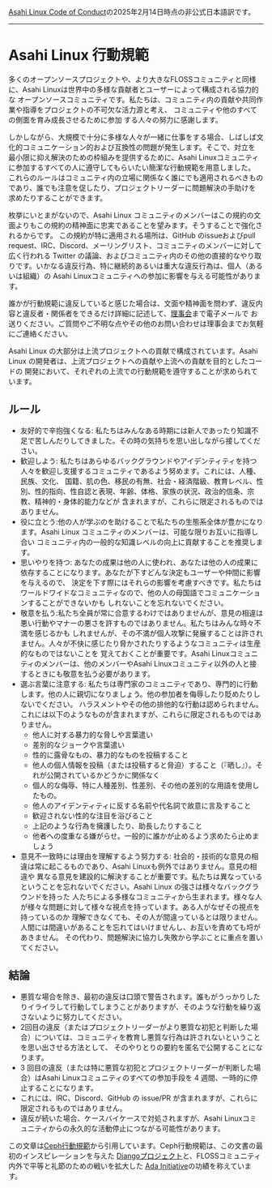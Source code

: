 [Asahi Linux Code of Conduct](https://asahilinux.org/code-of-conduct/)の2025年2月14日時点の非公式日本語訳です。
 
---
# Asahi Linux 行動規範

多くのオープンソースプロジェクトや、より大きなFLOSSコミュニティと同様に、Asahi Linuxは世界中の多様な貢献者とユーザーによって構成される協力的な
オープンソースコミュニティです。私たちは、コミュニティ内の貢献や共同作業や指導をプロジェクトの不可欠な活力源と考え、
コミュニティや他のすべての側面を育み成長させるために参加 する人々の努力に感謝します。

しかしながら、大規模で十分に多様な人々が一緒に仕事をする場合、しばしば文化的コミュニケーション的および互換性の問題が発生します。そこで、対立を
最小限に抑え解決のための枠組みを提供するために、Asahi Linuxコミュニティに参加するすべての人に遵守してもらいたい簡潔な行動規範を用意しました。
これらのルールはコミュニティ内の立場に関係なく誰にでも適用されるべきものであり、誰でも注意を促したり、プロジェクトリーダーに問題解決の手助けを
求めたりすることができます。

枚挙にいとまがないので、Asahi Linux コミュニティのメンバーはこの規約の文面よりもこの規約の精神面に忠実であることを望みます。そうすることで強化されるからです。
この規約が特に適用される場所は、GitHub のissueおよびpull request、IRC、Discord、メーリングリスト、コミュニティのメンバーに対して広く行われる
Twitter の議論、およびコミュニティ内のその他の直接的なやり取りです。いかなる違反行為、特に継続的あるいは重大な違反行為は、個人（あるいは組織）の
Asahi Linuxコミュニティへの参加に影響を与える可能性があります。

誰かが行動規範に違反していると感じた場合は、文面や精神面を問わず、違反内容と違反者・関係者をできるだけ詳細に記述して、[理事会](mailto:alyssa@rosenzweig.io,davide@cavalca.name,neal@gompa.dev,jcalligeros99@gmail.com,j@jannau.net,fnkl.kernel@gmail.com,sven@svenpeter.dev)まで電子メールで
お送りください。ご質問やご不明な点やその他のお問い合わせは理事会までお気軽にご連絡ください。

Asahi Linux の大部分は上流プロジェクトへの貢献で構成されています。Asahi Linux の開発者は、上流プロジェクトへの貢献や上流への貢献を目的としたコードの
開発において、それぞれの上流での行動規範を遵守することが求められています。

## ルール
- 友好的で辛抱強くなる: 私たちはみんなある時期には新人であったり知識不足で苦しんだりしてきました。その時の気持ちを思い出しながら接してください。
- 歓迎しよう: 私たちはあらゆるバックグラウンドやアイデンティティを持つ人々を歓迎し支援するコミュニティであるよう努めます。これには、人種、民族、文化、
国籍、肌の色、移民の有無、社会・経済階級、教育レベル、性別、性的指向、性自認と表現、年齢、体格、家族の状況、政治的信条、宗教、精神的・身体的能力などが
含まれますが、これらに限定されるものではありません。
- 役に立とう:他の人が学ぶのを助けることで私たちの生態系全体が豊かになります。Asahi Linux コミュニティのメンバーは、可能な限りお互いに指導し合い
コミュニティ内の一般的な知識レベルの向上に貢献することを推奨します。
- 思いやりを持つ: あなたの成果は他の人に使われ、あなたは他の人の成果に依存することになります。あなたが下すどんな決定もユーザーや仲間に影響を与えるので、
決定を下す際にはそれらの影響を考慮すべきです。私たちはワールドワイドなコミュニティなので、他の人の母国語でコミュニケーションすることができないかも
しれないことを忘れないでください。
- 敬意を払う:私たち全員が常に合意するわけではありませんが、意見の相違は悪い行動やマナーの悪さを許すものではありません。私たちはみんな時々不満を感じるかも
しれませんが、その不満が個人攻撃に発展することは許されません。人々が不快に感じたり脅かされたりするようなコミュニティは生産的なものではないことを
覚えておくことが重要です。Asahi Linuxコミュニティのメンバーは、他のメンバーやAsahi Linuxコミュニティ以外の人と接するときにも敬意を払う必要があります。
- 選ぶ言葉に注意する: 私たちは専門家のコミュニティであり、専門的に行動します。他の人に親切になりましょう。他の参加者を侮辱したり貶めたりしないでください。
ハラスメントやその他の排他的な行動は認められません。これには以下のようなものが含まれますが、これらに限定されるものではありません。
  - 他人に対する暴力的な脅しや言葉遣い
  - 差別的なジョークや言葉遣い
  - 性的に露骨なもの、暴力的なものを投稿すること
  - 他人の個人情報を投稿（または投稿すると脅迫）すること（『晒し』）。それが公開されているかどうかに関係なく
  - 個人的な侮辱、特に人種差別、性差別、その他の差別的な用語を使用したもの。
  - 他人のアイデンティティに反する名前や代名詞で故意に言及すること
  - 歓迎されない性的な注目を浴びること
  - 上記のような行為を擁護したり、助長したりすること
  - 他者への度重なる嫌がらせ。一般的に誰かが止めるよう求めたら止めましょう
- 意見不一致時には理由を理解するよう努力する: 社会的・技術的な意見の相違は常に起こるものであり、Asahi Linuxも例外ではありません。意見の相違や
異なる意見を建設的に解決することが重要です。私たちは異なっているということを忘れないでください。Asahi Linux の強さは様々なバックグラウンドを持った
人たちによる多様なコミュニティから生まれます。様々な人が様々な問題に対して様々な視点を持っています。ある人がなぜその視点を持っているのか
理解できなくても、その人が間違っているとは限りません。人間には間違いがあることを忘れてはいけませんし、お互いを責めても埒があきません。
その代わり、問題解決に協力し失敗から学ぶことに重点を置いてください。

## 結論
- 悪質な場合を除き、最初の違反は口頭で警告されます。誰もがうっかりしたりイライラして行動してしまうことがありますが、そのような行動を繰り返さないように努力してください。
- 2回目の違反（またはプロジェクトリーダーがより悪質な初犯と判断した場合）については、コミュニティを教育し悪質な行為は許されないということを思い出させる方法として、
そのやりとりの要約を匿名で公開することになります。
- 3 回目の違反（または特に悪質な初犯とプロジェクトリーダーが判断した場合）はAsahi Linuxコミュニティのすべての参加手段を 4 週間、一時的に停止することになります。
- これには、IRC、Discord、GitHub の issue/PR が含まれますが、これらに限定されるものではありません。
- 違反が続いた場合、ケースバイケースで対処されますが、Asahi Linuxコミュニティからの永久的な活動停止につながる可能性があります。

この文章は[Ceph行動規範](https://ceph.io/community/code-of-conduct/)から引用しています。Ceph行動規範は、この文書の最初のインスピレーションを与えた
[Djangoプロジェクト](https://www.djangoproject.com/conduct/)と、FLOSSコミュニティ内外で平等と礼節のための戦いを拡大した
[Ada Initiative](https://adainitiative.org/)の功績を称えています。
